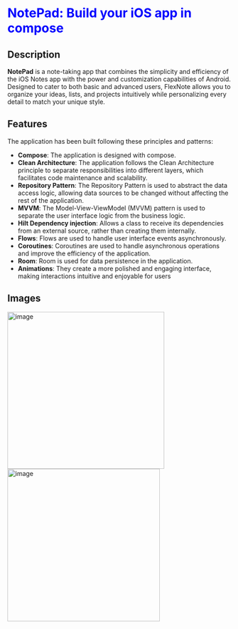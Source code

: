 # <span style="color:blue">NotePad: Build your iOS app in compose</span>

## Description

**NotePad** is a note-taking app that combines the simplicity and efficiency of the iOS Notes app with the power and customization capabilities of Android. Designed to cater to both basic and advanced users, FlexNote allows you to organize your ideas, lists, and projects intuitively while personalizing every detail to match your unique style.

## Features

The application has been built following these principles and patterns:

- **Compose**: The application is designed with compose.
- **Clean Architecture**: The application follows the Clean Architecture principle to separate responsibilities into different layers, which facilitates code maintenance and scalability.
- **Repository Pattern**: The Repository Pattern is used to abstract the data access logic, allowing data sources to be changed without affecting the rest of the application.
- **MVVM**: The Model-View-ViewModel (MVVM) pattern is used to separate the user interface logic from the business logic.
- **Hilt Dependency injection**: Allows a class to receive its dependencies from an external source, rather than creating them internally. 
- **Flows**: Flows are used to handle user interface events asynchronously.
- **Coroutines**: Coroutines are used to handle asynchronous operations and improve the efficiency of the application.
- **Room**: Room is used for data persistence in the application.
- **Animations**: They create a more polished and engaging interface, making interactions intuitive and enjoyable for users

## Images
<img width="353" alt="image" src="https://github.com/user-attachments/assets/97bb4eb8-72e5-4e60-a0dc-bc7528b9bbec" />
<img width="343" alt="image" src="https://github.com/user-attachments/assets/13754105-2174-424f-9d33-656d70fe26a9" />




